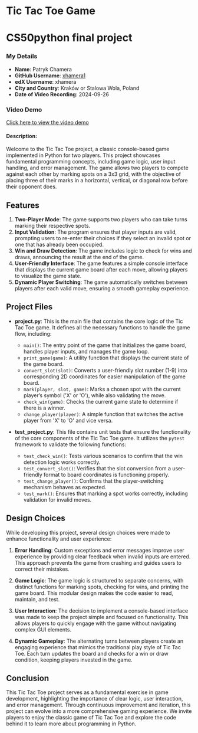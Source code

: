 # Tic Tac Toe Game
# CS50python final project

### My Details
- **Name**: Patryk Chamera
- **GitHub Username**: [xhamera1](https://github.com/xhamera1)
- **edX Username**: xhamera
- **City and Country**: Kraków or Stalowa Wola, Poland
- **Date of Video Recording**: 2024-09-26

### Video Demo
[Click here to view the video demo]((https://youtu.be/a_qK1v_ciOU?si=mtOo-zX7brVXtkLT))

#### Description:
Welcome to the Tic Tac Toe project, a classic console-based game implemented in Python for two players. This project showcases fundamental programming concepts, including game logic, user input handling, and error management. The game allows two players to compete against each other by marking spots on a 3x3 grid, with the objective of placing three of their marks in a horizontal, vertical, or diagonal row before their opponent does.

## Features
1. **Two-Player Mode**: The game supports two players who can take turns marking their respective spots.
2. **Input Validation**: The program ensures that player inputs are valid, prompting users to re-enter their choices if they select an invalid spot or one that has already been occupied.
3. **Win and Draw Detection**: The game includes logic to check for wins and draws, announcing the result at the end of the game.
4. **User-Friendly Interface**: The game features a simple console interface that displays the current game board after each move, allowing players to visualize the game state.
5. **Dynamic Player Switching**: The game automatically switches between players after each valid move, ensuring a smooth gameplay experience.

## Project Files
- **project.py**: This is the main file that contains the core logic of the Tic Tac Toe game. It defines all the necessary functions to handle the game flow, including:
  - `main()`: The entry point of the game that initializes the game board, handles player inputs, and manages the game loop.
  - `print_game(game)`: A utility function that displays the current state of the game board.
  - `convert_slot(slot)`: Converts a user-friendly slot number (1-9) into corresponding 2D coordinates for easier manipulation of the game board.
  - `mark(player, slot, game)`: Marks a chosen spot with the current player’s symbol ('X' or 'O'), while also validating the move.
  - `check_win(game)`: Checks the current game state to determine if there is a winner.
  - `change_player(player)`: A simple function that switches the active player from 'X' to 'O' and vice versa.

- **test_project.py**: This file contains unit tests that ensure the functionality of the core components of the Tic Tac Toe game. It utilizes the `pytest` framework to validate the following functions:
  - `test_check_win()`: Tests various scenarios to confirm that the win detection logic works correctly.
  - `test_convert_slot()`: Verifies that the slot conversion from a user-friendly format to board coordinates is functioning properly.
  - `test_change_player()`: Confirms that the player-switching mechanism behaves as expected.
  - `test_mark()`: Ensures that marking a spot works correctly, including validation for invalid moves.

## Design Choices
While developing this project, several design choices were made to enhance functionality and user experience:

1. **Error Handling**: Custom exceptions and error messages improve user experience by providing clear feedback when invalid inputs are entered. This approach prevents the game from crashing and guides users to correct their mistakes.

2. **Game Logic**: The game logic is structured to separate concerns, with distinct functions for marking spots, checking for wins, and printing the game board. This modular design makes the code easier to read, maintain, and test.

3. **User Interaction**: The decision to implement a console-based interface was made to keep the project simple and focused on functionality. This allows players to quickly engage with the game without navigating complex GUI elements.

4. **Dynamic Gameplay**: The alternating turns between players create an engaging experience that mimics the traditional play style of Tic Tac Toe. Each turn updates the board and checks for a win or draw condition, keeping players invested in the game.

## Conclusion
This Tic Tac Toe project serves as a fundamental exercise in game development, highlighting the importance of clear logic, user interaction, and error management. Through continuous improvement and iteration, this project can evolve into a more comprehensive gaming experience. We invite players to enjoy the classic game of Tic Tac Toe and explore the code behind it to learn more about programming in Python.
